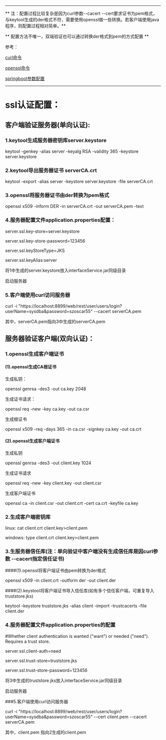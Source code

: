 ****************************************************************************************************************

** 注：配置过程比较复杂是因为curl参数--cacert --cert要求证书为pem格式，与keytool生成的der格式不符，需要使用openssl做一些转换。若客户端使用java程序，则配置过程相对简单。**

** 配置方法不唯一，双端验证也可以通过转换der格式到pem的方式配置 **

参考：

[curl命令](https://curl.haxx.se/docs/manpage.html)

[openssl命令](https://www.openssl.org/docs/manmaster/apps/openssl.html)

[springboot参数配置](http://docs.spring.io/spring-boot/docs/current/reference/html/common-application-properties.html)

****************************************************************************************************************

# ssl认证配置：

## 客户端验证服务器(单向认证):

### 1.keytool生成服务器密钥库server.keystore

keytool -genkey -alias server -keyalg RSA -validity 365 -keystore server.keystore

### 2.keytool导出服务器证书 serverCA.crt

keytool -export -alias server -keystore server.keystore -file serverCA.crt

### 3.openssl将服务器证书由der转换为pem格式

openssl x509 -inform DER -in serverCA.crt  -out serverCA.pem -text

### 4.服务器配置文件application.properties配置：

server.ssl.key-store=server.keystore

server.ssl.key-store-password=123456

server.ssl.keyStoreType=JKS

server.ssl.keyAlias:server

将1中生成的server.keystore放入interfaceService.jar同级目录

启动服务器

### 5.客户端使用curl访问服务器

curl -i "https://localhost:8899/web/rest/user/users/login?userName=sysdba&password=szoscar55" --cacert serverCA.pem

其中，serverCA.pem指向3中生成的serverCA.pem

## 服务器验证客户端(双向认证)：

### 1.openssl生成客户端证书

#### (1).openssl生成CA根证书

生成私钥：

openssl genrsa -des3 -out ca.key 2048

生成证书请求：

openssl req -new -key ca.key -out ca.csr

生成根证书

openssl x509 -req -days 365 -in ca.csr -signkey ca.key -out ca.crt  

#### (2).openssl生成客户端证书

生成私钥

openssl genrsa -des3 -out client.key 1024 

生成证书请求

openssl req -new -key client.key -out client.csr

生成客户端证书

openssl ca -in client.csr -out client.crt -cert ca.crt -keyfile ca.key  

### 2.生成客户端密钥库

linux: cat client.crt client.key>client.pem

windows: type client.crt client.key>client.pem

### 3.生服务器信任库(注：单向验证中客户端没有生成信任库是因curl参数 --cacert指定信任证书)

####(1).openssl将客户端证书由pem转换为der格式

openssl x509 -in client.crt -outform der -out client.der

####(2).keystool将客户端证书导入信任库(如有多个信任客户端，可重复导入truststore.jks)

keytool -keystore truststore.jks -alias client -import -trustcacerts -file client.der

### 4.服务器配置文件application.properties的配置

\#Whether client authentication is wanted ("want") or needed ("need"). Requires a trust store.

server.ssl.client-auth=need

server.ssl.trust-store=truststore.jks 

server.ssl.trust-store-password=123456

将3中生成的truststore.jks放入interfaceService.jar同级目录

启动服务器

###5.客户端使用curl访问服务器

curl -i "https://localhost:8899/web/rest/user/users/login?userName=sysdba&password=szoscar55" --cert client.pem --cacert serverCA.pem

其中，client.pem 指向2生成的client.pem 


